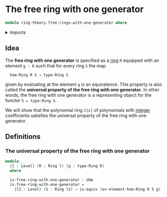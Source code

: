 # The free ring with one generator

```agda
module ring-theory.free-rings-with-one-generator where
```

<details><summary>Imports</summary>

```agda
open import foundation.equivalences
open import foundation.universe-levels

open import ring-theory.homomorphisms-rings
open import ring-theory.rings
```

</details>

## Idea

The **free ring with one generator** is specified as a
[ring](ring-theory.rings.md) `R` equipped with an element `g : R` such that for
every ring `S` the map

```text
  hom-Ring R S → type-Ring S
```

given by evaluating at the element `g` is an equivalence. This property is also
called the **universal property of the free ring with one generator**. In other
words, the free ring with one generator is a representing object for the functor
`S ↦ type-Ring S`.

We will show that the polynomial ring `ℤ[x]` of polynomials with
[integer](elementary-number-theory.commutative-ring-of-integers.md) coefficients
satisfies the universal property of the free ring with one generator.

## Definitions

### The universal property of the free ring with one generator

```agda
module _
  {l : Level} (R : Ring l) (g : type-Ring R)
  where

  is-free-ring-with-one-generator : UUω
  is-free-ring-with-one-generator =
    {l2 : Level} (S : Ring l2) → is-equiv (ev-element-hom-Ring R S g)
```
